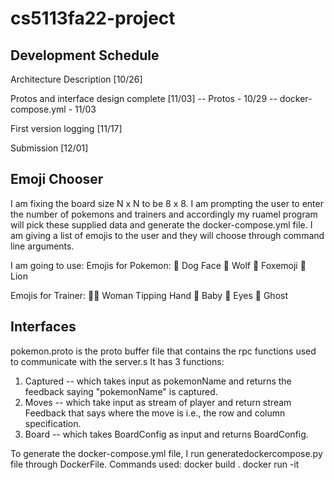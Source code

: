 # cs5113fa22-project

## Development Schedule

 Architecture Description [10/26]

 Protos and interface design complete [11/03]
  -- Protos - 10/29
  -- docker-compose.yml - 11/03

 First version logging [11/17]

 Submission [12/01]

 ## Emoji Chooser

 I am fixing the board size N x N to be 8 x 8.
 I am prompting the user to enter the number of pokemons and trainers and accordingly my ruamel program will pick these supplied data and generate the  docker-compose.yml file.
 I am giving a list of emojis to the user and they will choose through command line arguments.

 I am going to use:
 Emojis for Pokemon:
 🐶 Dog Face
 🐺 Wolf
 🦊 Foxemoji
 🦁 Lion

 Emojis for Trainer: 
 💁‍♀️ Woman Tipping Hand
 👶 Baby
 👀 Eyes
 👻 Ghost

 ##  Interfaces
 pokemon.proto is the proto buffer file that contains the rpc functions used to communicate with the server.s
 It has 3 functions:
 1) Captured -- which takes input as pokemonName and returns the feedback saying "pokemonName" is captured.
 2) Moves -- which take input as stream of player and return stream Feedback that says where the move is i.e., the row and column specification.
 3) Board -- which takes BoardConfig as input and returns BoardConfig.

 To generate the docker-compose.yml file, I run generatedockercompose.py file through DockerFile.
 Commands used:
  docker build .
  docker run -it <imageid>



